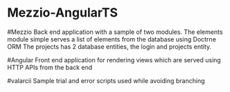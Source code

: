 # Mezzio-AngularTS

#Mezzio
Back end application with a sample of two modules. 
             The elements module simple serves a list of elements from the database using Doctrne ORM
             The projects has 2 database entities, the login and projects entity.
             
#Angular
Front end application for rendering views which are served using HTTP APIs from the back end

#valarcii
Sample trial and error scripts used while avoiding branching
